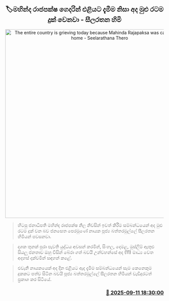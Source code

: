 <p align='center'><b><h2 align='center' title='The entire country is grieving today because Mahinda Rajapaksa was cast out of his home - Seelarathana Thero'>🏷මහින්ද රාජපක්ෂ ගෙදරින් එළියට දැමීම නිසා අද මුළු රටම දුක් වෙනවා - සීලරතන හිමි</h2></b></p>
<p align='center'><img src='https://helakuru.sgp1.cdn.digitaloceanspaces.com/esana/images/lib/baththaramulle-silarathana-parliment.jpg' width='600' alt='The entire country is grieving today because Mahinda Rajapaksa was cast out of his home - Seelarathana Thero'></p>

> හිටපු ජනාධිපති මහින්ද රාජපක්ෂ නිල නිවසින් ඉවත් කිරීම සම්බන්ධයෙන් අද මුළු රටම දුක් වන බව ජනසෙත පෙරමුණේ නායක පූජ්‍ය බත්තරමුල්ලේ සීලරතන හිමියන් පවසනවා.

> දශක තුනක් පුරා පැවති යුද්ධය අවසන් කරමින්, සිංහල, දෙමළ, මුස්ලිම් ඇතුළු සියලු ජනතාව ඔහු විසින් බේරා ගත් බවයි උන්වහන්සේ අද (11) මාධ්‍ය වෙත අදහස් දක්වමින් සඳහන් කළේ.

> එවැනි නායකයෙක් අද දින එළියට ඇද දැමීම සම්බන්ධයෙන් සෑම කෙනෙකුම දුකකට පත්ව සිටින බවයි පූජ්‍ය බත්තරමුල්ලේ සීලරතන හිමියන් වැඩිදුරටත් ප්‍රකාශ කර සිටියේ.



<h3 align='right'><a href='https://www.helakuru.lk/esana/p/113545/'>📅 2025-09-11 18:30:00</a></h3>

